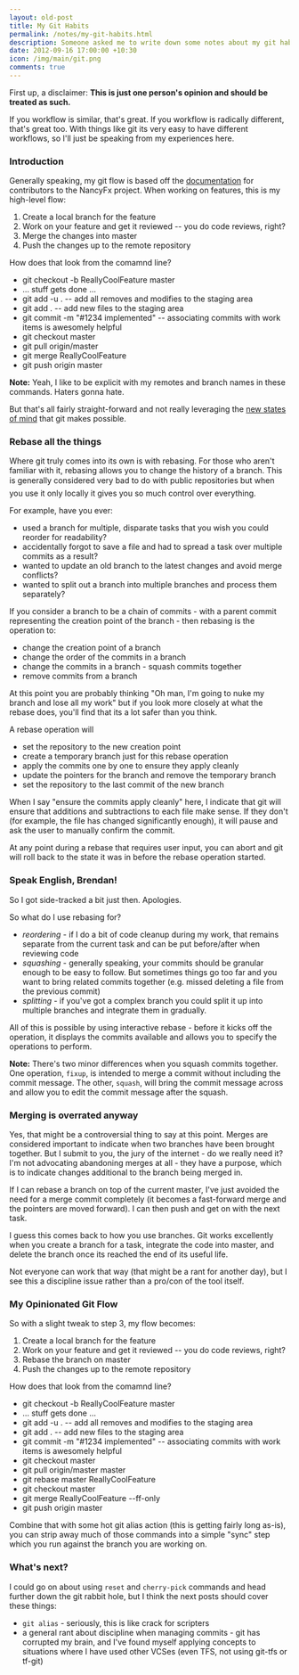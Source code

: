 ```yaml
--- 
layout: old-post
title: My Git Habits
permalink: /notes/my-git-habits.html
description: Someone asked me to write down some notes about my git habits. I'm putting them up here as well for anyone else who cares.
date: 2012-09-16 17:00:00 +10:30
icon: /img/main/git.png
comments: true
---
```

 
First up, a disclaimer: **This is just one person's opinion and should be treated as such.** 

If you workflow is similar, that's great. If you workflow is radically different, that's great too. With things like git its very easy to have different workflows, so I'll just be speaking from my experiences here.

### Introduction

Generally speaking, my git flow is based off the [documentation](https://github.com/NancyFx/Nancy/wiki/Git-Workflow) for contributors to the NancyFx project. When working on features, this is my high-level flow:

 1. Create a local branch for the feature
 2. Work on your feature and get it reviewed -- you do code reviews, right?
 3. Merge the changes into master
 4. Push the changes up to the remote repository

How does that look from the comamnd line?

 - git checkout -b ReallyCoolFeature master
 - ... stuff gets done ...
 - git add -u . -- add all removes and modifies to the staging area
 - git add .    -- add new files to the staging area
 - git commit -m "#1234 implemented" -- associating commits with work items is awesomely helpful
 - git checkout master
 - git pull origin/master
 - git merge ReallyCoolFeature
 - git push origin master

**Note:** Yeah, I like to be explicit with my remotes and branch names in these commands. Haters gonna hate.

But that's all fairly straight-forward and not really leveraging the [new states of mind](http://think-like-a-git.net/sections/git-makes-more-sense-when-you-understand-x/example-4-lsd-and-chainsaws.html) that git makes possible.

### Rebase all the things

Where git truly comes into its own is with rebasing. For those who aren't familiar with it, rebasing allows you to change the history of a branch. This is generally considered very bad&#0153; to do with public repositories but when you use it only locally it gives you so much control over everything.

For example, have you ever:

 - used a branch for multiple, disparate tasks that you wish you could reorder for readability?
 - accidentally forgot to save a file and had to spread a task over multiple commits as a result?
 - wanted to update an old branch to the latest changes and avoid merge conflicts?
 - wanted to split out a branch into multiple branches and process them separately?

If you consider a branch to be a chain of commits - with a parent commit representing the creation point of the branch - then rebasing is the operation to:

 - change the creation point of a branch
 - change the order of the commits in a branch
 - change the commits in a branch - squash commits together
 - remove commits from a branch

At this point you are probably thinking "Oh man, I'm going to nuke my branch and lose all my work" but if you look more closely at what the rebase does, you'll find that its a lot safer than you think.

A rebase operation will

 - set the repository to the new creation point
 - create a temporary branch just for this rebase operation
 - apply the commits one by one to ensure they apply cleanly
 - update the pointers for the branch and remove the temporary branch
 - set the repository to the last commit of the new branch

When I say "ensure the commits apply cleanly" here, I indicate that git will ensure that additions and subtractions to each file make sense. If they don't (for example, the file has changed significantly enough), it will pause and ask the user to manually confirm the commit.

At any point during a rebase that requires user input, you can abort and git will roll back to the state it was in before the rebase operation started.

### Speak English, Brendan!

So I got side-tracked a bit just then. Apologies.

So what do I use rebasing for?

 - *reordering* - if I do a bit of code cleanup during my work, that remains separate from the current task and can be put before/after when reviewing code
 - *squashing* - generally speaking, your commits should be granular enough to be easy to follow. But sometimes things go too far and you want to bring related commits together (e.g. missed deleting a file from the previous commit)
 - *splitting* - if you've got a complex branch you could split it up into multiple branches and integrate them in gradually.

All of this is possible by using interactive rebase - before it kicks off the operation, it displays the commits available and allows you to specify the operations to perform.

**Note:** There's two minor differences when you squash commits together. One operation, `fixup`, is intended to merge a commit without including the commit message. The other, `squash`, will bring the commit message across and allow you to edit the commit message after the squash.

### Merging is overrated anyway

Yes, that might be a controversial thing to say at this point. Merges are considered important to indicate when two branches have been brought together. But I submit to you, the jury of the internet - do we really need it? I'm not advocating abandoning merges at all - they have a purpose, which is to indicate changes additional to the branch being merged in. 

If I can rebase a branch on top of the current master, I've just avoided the need for a merge commit completely (it becomes a fast-forward merge and the pointers are moved forward). I can then push and get on with the next task.

I guess this comes back to how you use branches. Git works excellently when you create a branch for a task, integrate the code into master, and delete the branch once its reached the end of its useful life. 

Not everyone can work that way (that might be a rant for another day), but I see this a discipline issue rather than a pro/con of the tool itself.

### My Opinionated Git Flow

So with a slight tweak to step 3, my flow becomes:

 1. Create a local branch for the feature
 2. Work on your feature and get it reviewed -- you do code reviews, right?
 3. Rebase the branch on master
 4. Push the changes up to the remote repository

How does that look from the comamnd line?

 - git checkout -b ReallyCoolFeature master
 - ... stuff gets done ...
 - git add -u . -- add all removes and modifies to the staging area
 - git add .    -- add new files to the staging area
 - git commit -m "#1234 implemented" -- associating commits with work items is awesomely helpful
 - git checkout master
 - git pull origin/master master
 - git rebase master ReallyCoolFeature
 - git checkout master
 - git merge ReallyCoolFeature --ff-only
 - git push origin master

Combine that with some hot git alias action (this is getting fairly long as-is), you can strip away much of those commands into a simple "sync" step which you run against the branch you are working on.

### What's next?

I could go on about using `reset` and `cherry-pick` commands and head further down the git rabbit hole, but I think the next posts should cover these things:

 - `git alias` - seriously, this is like crack for scripters
 - a general rant about discipline when managing commits - git has corrupted my brain, and I've found myself applying concepts to situations where I have used other VCSes (even TFS, not using git-tfs or tf-git)

